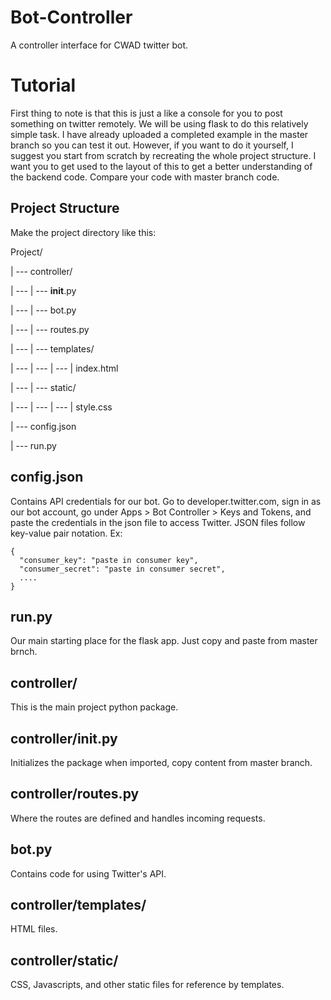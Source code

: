 # Bot-Controller
A controller interface for CWAD twitter bot.

# Tutorial

First thing to note is that this is just a like a console for you to post something on twitter remotely.
We will be using flask to do this relatively simple task. I have already uploaded a completed example in
the master branch so you can test it out. However, if you want to do it yourself, I suggest you start from
scratch by recreating the whole project structure. I want you to get used to the layout of this to get a 
better understanding of the backend code. Compare your code with master branch code.

## Project Structure

Make the project directory like this:

Project/

| --- controller/

| --- | --- __init__.py

| --- | --- bot.py

| --- | --- routes.py

| --- | --- templates/

| --- | --- | --- | index.html

| --- | --- static/

| --- | --- | --- | style.css

| --- config.json

| --- run.py

## config.json

Contains API credentials for our bot. Go to developer.twitter.com, sign in as our bot account, go under 
Apps > Bot Controller > Keys and Tokens, and paste the credentials in the json file to access Twitter.
JSON files follow key-value pair notation. 
Ex: 

```
{
  "consumer_key": "paste in consumer key",
  "consumer_secret": "paste in consumer secret",
  ....
}
```

## run.py 

Our main starting place for the flask app. Just copy and paste from master brnch.

## controller/

This is the main project python package.

## controller/__init__.py

Initializes the package when imported, copy content from master branch.

## controller/routes.py

Where the routes are defined and handles incoming requests.

## bot.py 

Contains code for using Twitter's API.

## controller/templates/

HTML files.

## controller/static/

CSS, Javascripts, and other static files for reference by templates.
